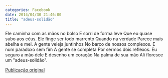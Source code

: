 ```yaml
---
categories: Facebook
date: 2014/04/30 21:46:00
title: "adeus-solidão"
---
```


Ele caminha com as mãos no bolso
E sorri de forma leve
Que eu quase subo aos céus.
Ele finge ser todo marrento
Quando na verdade
Parece mais abelha e mel.
A gente veleja juntinhos
No barco de nossos complexos.
E num paradoxo sem fim
A gente se completa
Por sermos dois reflexos.
Eu seguro a mão dele
E desenho um coração
Na palma de sua mão
Ali floresce um
"adeus-solidão".

[Publicação original](https://www.facebook.com/permalink.php?story_fbid=1418034995133531&id=1418031755133855)
